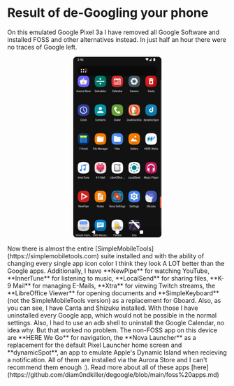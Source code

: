# Result of de-Googling your phone
On this emulated Google Pixel 3a I have removed all Google Software and installed FOSS and other alternatives instead. In just half an hour there were no traces of Google left.
<p align="center">
  <img src="https://github.com/diam0ndkiller/degoogle/blob/main/assets/de-googled%20pixel%20drawer.png" width="40%" alt="Screenshot of the emulated android device">
</p>
Now there is almost the entire [SimpleMobileTools](https://simplemobiletools.com) suite installed and with the ability of changing every single app icon color I think they look A LOT better than the Google apps. Additionally, I have **NewPipe** for watching YouTube, **InnerTune** for listening to music, **LocalSend** for sharing files, **K-9 Mail** for managing E-Mails, **Xtra** for viewing Twitch streams, the **LibreOffice Viewer** for opening documents and **SimpleKeyboard** (not the SimpleMobileTools version) as a replacement for Gboard. Also, as you can see, I have Canta and Shizuku installed. With those I have uninstalled every Google app, which would not be possible in the normal settings. Also, I had to use an adb shell to uninstall the Google Calendar, no idea why. But that worked no problem. The non-FOSS app on this device are **HERE We Go** for navigation, the **Nova Launcher** as a replacement for the default Pixel Launcher home screen and **dynamicSpot**, an app to emulate Apple's Dynamic Island when recieving a notification. All of them are installed via the Aurora Store and I can't recommend them enough :). Read more about all of these apps [here](https://github.com/diam0ndkiller/degoogle/blob/main/foss%20apps.md)
